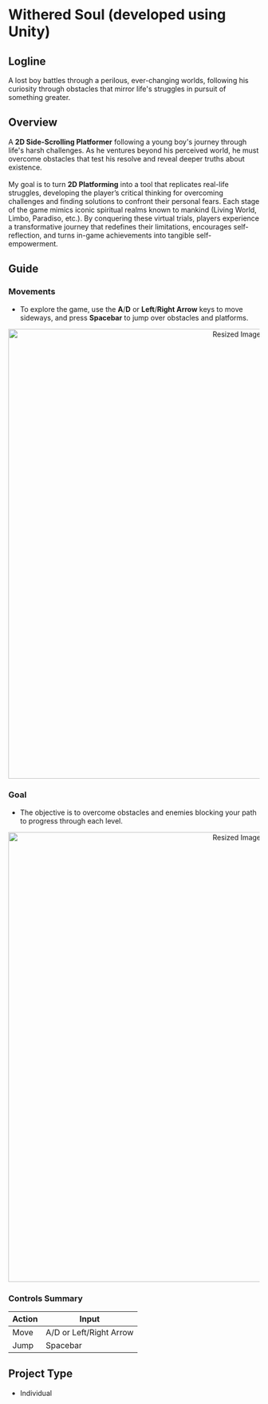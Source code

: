 # Withered Soul (developed using Unity)

## Logline
  A lost boy battles through a perilous, ever-changing worlds, following his curiosity through obstacles that mirror life's struggles in pursuit of something greater.
  
## Overview
  A **2D Side-Scrolling Platformer** following a young boy's journey through life's harsh challenges. As he ventures beyond his perceived world, he must overcome obstacles that test his resolve and reveal deeper truths about existence. 
  <br><br>
  My goal is to turn **2D Platforming** into a tool that replicates real-life struggles, developing the player’s critical thinking for overcoming challenges and finding solutions to confront their personal fears. Each stage of the game mimics iconic spiritual realms known to mankind (Living World, Limbo, Paradiso, etc.). By conquering these virtual trials, players experience a transformative journey that redefines their limitations, encourages self-reflection, and turns in-game achievements into tangible self-empowerment.

## Guide
### Movements
- To explore the game, use the **A**/**D** or **Left**/**Right Arrow** keys to move sideways, and press **Spacebar** to jump over obstacles and platforms.

<div align ="center">
  
  <img src="https://github.com/user-attachments/assets/299d30cd-cd85-41c0-95ae-43f19720f4f4" width="900" alt="Resized Image">
  
</div>

<!-- 
### Special Ability
- To activate the laser, press the **'L'** key **(costs 1 coin per shot)**. The laser would then instantly destroy any enemy it hits.

<div align ="center">
  
  <img src="https://github.com/user-attachments/assets/9ff9ea13-25b2-4f0e-9fab-bf4863ba8ab4" width="900" alt="Resized Image">
  
</div>
-->

### Goal
- The objective is to overcome obstacles and enemies blocking your path to progress through each level.

<div align ="center">
  
  <img src="https://github.com/Kyah-Ain/ReadMeAesthetics/blob/main/GIF/Goal%20High%20Res%20(Withered%20Soul)%20(2).gif" width="900" alt="Resized Image">
  
</div>

### Controls Summary
  
  |     Action      |            Input            |
  | --------------- | --------------------------- |
  | Move            | A/D or Left/Right Arrow     |
  | Jump            | Spacebar                    |
  
<!--
  | Special Ability | L                           |
-->

## Project Type
- Individual
